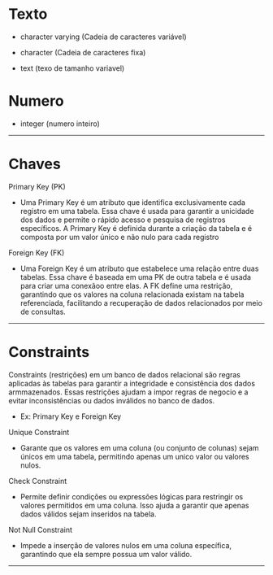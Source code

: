 # Texto

* character varying (Cadeia de caracteres variável)

* character (Cadeia de caracteres fixa)

* text (texo de tamanho variavel)

# Numero

* integer (numero inteiro)

---------------------------------------------------------------------------------------------------------
# Chaves

Primary Key (PK)

* Uma Primary Key é um atributo que identifica exclusivamente cada registro em uma tabela.
Essa chave é usada para garantir a unicidade dos dados e permite o rápido acesso e pesquisa de registros específicos. A Primary Key é definida durante a criação da tabela e é composta por um valor único e não nulo para cada registro

Foreign Key (FK)

* Uma Foreign Key é um atributo que estabelece uma relação entre duas tabelas. Essa chave é baseada em uma PK de outra tabela e é usada para criar uma conexãoo entre elas. A FK define uma restrição, garantindo que os valores na coluna relacionada existam na tabela referenciada, facilitando a recuperação de dados relacionados por meio de consultas.

---------------------------------------------------------------------------------------------------------
# Constraints

Constraints (restrições)  em um banco de dados relacional são regras aplicadas às tabelas para garantir a integridade e consistência dos dados armmazenados. Essas restrições ajudam a impor regras de negocio e a evitar inconsistências  ou dados inválidos no banco de dados. 

* Ex: Primary Key e Foreign Key

Unique Constraint 

* Garante que os valores em uma coluna (ou conjunto de colunas) sejam únicos em uma tabela, permitindo apenas um unico valor ou valores nulos.

Check Constraint 

* Permite definir condições ou expressões lógicas para restringir os valores permitidos em uma coluna. Isso ajuda a garantir que apenas dados válidos sejam inseridos na tabela.

Not Null Constraint

* Impede a inserção de valores nulos em uma coluna específica, garantindo que ela sempre possua um valor válido.

---------------------------------------------------------------------------------------------------------

